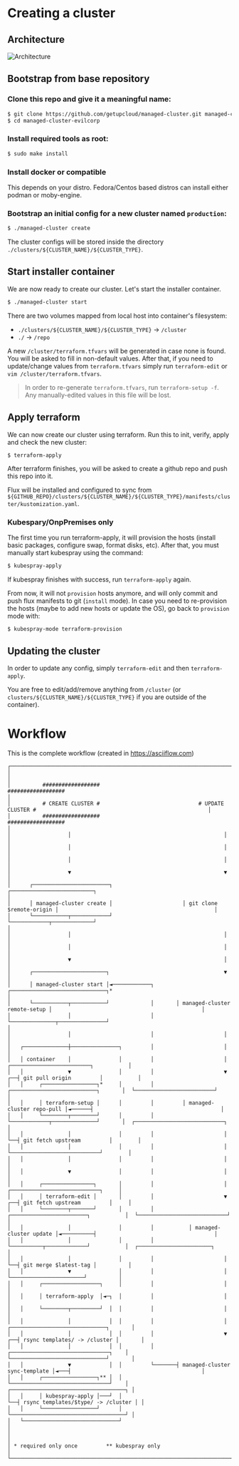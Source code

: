 # Creating a cluster

## Architecture

![Architecture](./docs/architecture.png)

## Bootstrap from base repository

### Clone this repo and give it a meaningful name:

```sh
$ git clone https://github.com/getupcloud/managed-cluster.git managed-cluster-evilcorp
$ cd managed-cluster-evilcorp
```

### Install required tools as root:

```sh
$ sudo make install
```

### Install docker or compatible

This depends on your distro. Fedora/Centos based distros can install either podman or moby-engine.


### Bootstrap an initial config for a new cluster named `production`:

```sh
$ ./managed-cluster create
```

The cluster configs will be stored inside the directory `./clusters/${CLUSTER_NAME}/${CLUSTER_TYPE}`.

## Start installer container

We are now ready to create our cluster. Let's start the installer container.

```sh
$ ./managed-cluster start
```

There are two volumes mapped from local host into container's filesystem:

- `./clusters/${CLUSTER_NAME}/${CLUSTER_TYPE}` -> `/cluster`
- `./` -> `/repo`

A new `/cluster/terraform.tfvars` will be generated in case none is found.
You will be asked to fill in non-default values. After that, if you need to update/change values from `terraform.tfvars` simply run `terraform-edit`
or `vim /cluster/terraform.tfvars`.

> In order to re-generate `terraform.tfvars`, run `terraform-setup -f`.
> Any manually-edited values in this file will be lost.

## Apply terraform

We can now create our cluster using terraform. Run this to init, verify, apply and check the new cluster:

```
$ terraform-apply
```

After terraform finishes, you will be asked to create a github repo and push this repo into it.

Flux will be installed and configured to sync from `${GITHUB_REPO}/clusters/${CLUSTER_NAME}/${CLUSTER_TYPE}/manifests/cluster/kustomization.yaml`.

### Kubespary/OnpPremises only

The first time you run terraform-apply, it will provision the hosts (install basic packages, configure swap, format disks, etc).
After that, you must manually start kubespray using the command:

```sh
$ kubespray-apply
```

If kubespray finishes with success, run `terraform-apply` again.

From now, it will not `provision` hosts anymore, and will only commit and push flux manifests to git (`install` mode).
In case you need to re-provision the hosts (maybe to add new hosts or update the OS), go back to `provision` mode with:

```sh
$ kubespray-mode terraform-provision
```

## Updating the cluster

In order to update any config, simply `terraform-edit` and then `terraform-apply`.

You are free to edit/add/remove anything from `/cluster` (or `clusters/${CLUSTER_NAME}/${CLUSTER_TYPE}` if you are outside of the container).

# Workflow

This is the complete workflow (created in https://asciiflow.com)

```
┌───────────────────────────────────────────────────────────────────────────────────────────────────────────────────────────────────┐
│                                                                                                                                   │
│          ##################                               ##################                                                      │
│          # CREATE CLUSTER #                               # UPDATE CLUSTER #                                                      │
│          ##################                               ##################                                                      │
│                  │                                                │                                                               │
│                  │                                                │                                                               │
│                  │                                                │                                                               │
│                  ▼                                                ▼                                                               │
│      ┌────────────────────────┐                      ┌──────────────────────────┐                                                 │
│      │ managed-cluster create │                      │ git clone $remote-origin │                                                 │
│      └───────────┬────────────┘                      └────────────┬─────────────┘                                                 │
│                  │                                                │                                                               │
│                  │                                                │                                                               │
│                  ▼                                                │                                                               │
│      ┌───────────────────────┐                                    ▼                                                               │
│      │ managed-cluster start │◄────────────┐       ┌──────────────────────────────┐*                                              │
│      └───────────┬───────────┘             │       │ managed-cluster remote-setup │                                               │
│                  │                         │       └──────────────┬───────────────┘                                               │
│                  │                         │                      │                                                               │
│   ┌──────────────┼───────────────┐         │                      │                                                               │
│   │ container    │               │         │                      │                         ┌─────────────────────────┐           │
│   │              ▼               │         │                      ▼                      ┌──┤ git pull origin         │           │
│   │     ┌─────────────────┐*     │         │         ┌───────────────────────────┐       │  └─────────────────────────┘           │
│   │     │ terraform-setup │      │         │         │ managed-cluster repo-pull │◄──────┤                                        │
│   │     └────────┬────────┘      │         │         └────────────┬──────────────┘       │  ┌────────────────────────────┐        │
│   │              │               │         │                      │                      └──┤ git fetch upstream         │        │
│   │              │               │         │                      │                         └────────────────────────────┘        │
│   │              │               │         │                      │                                                               │
│   │              ▼               │         │                      │                                                               │
│   │     ┌────────────────┐       │         │                      │                            ┌────────────────────────────┐     │
│   │     │ terraform-edit │       │         │                      ▼                         ┌──┤ git fetch upstream         │     │
│   │     └────────┬───────┘       │         │           ┌────────────────────────┐           │  └────────────────────────────┘     │
│   │              │               │         │           │ managed-cluster update │◄──────────┤                                     │
│   │              │               │         │           └──────────┬─────────────┘           │  ┌───────────────────────┐          │
│   │              │               │         │                      │                         └──┤ git merge $latest-tag │          │
│   │              ▼               │         │                      │                            └───────────────────────┘          │
│   │     ┌──────────────────┐     │         │                      │                                                               │
│   │     │ terraform-apply  │◄─┐  │         │                      │                                                               │
│   │     └────────┬─────────┘  │  │         │                      │                                                               │
│   │              │            │  │         │                      │                        ┌──────────────────────────────┐       │
│   │              │            │  │         │                      ▼                     ┌──┤ rsync templates/ -> /cluster │       │
│   │              │            │  │         │       ┌───────────────────────────────┐    │  └──────────────────────────────┘       │
│   │              ▼            │  │         └───────┤ managed-cluster sync-template │◄───┤                                         │
│   │     ┌─────────────────┐** │  │                 └───────────────────────────────┘    │  ┌────────────────────────────────────┐ │
│   │     │ kubespray-apply │───┘  │                                                      └──┤ rsync templates/$type/ -> /cluster │ │
│   │     └─────────────────┘      │                                                         └────────────────────────────────────┘ │
│   └──────────────────────────────┘                                                                                                │
│                                                                                                                                   │
│ * required only once         ** kubespray only                                                                                    │
└───────────────────────────────────────────────────────────────────────────────────────────────────────────────────────────────────┘
```
